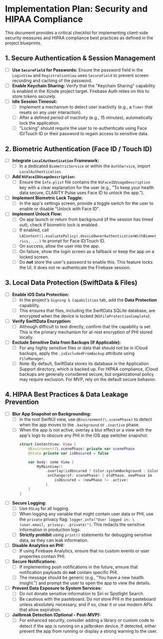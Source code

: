 # Implementation Plan: Security and HIPAA Compliance

This document provides a critical checklist for implementing client-side security measures and HIPAA compliance best practices as defined in the project blueprints.

## 1. Secure Authentication & Session Management

- [ ] **Use `SecureField` for Passwords:** Ensure the password field in the `LoginView` and `RegistrationView` uses `SecureField` to prevent screen recording and caching of the password.
- [ ] **Enable Keychain Sharing:** Verify that the "Keychain Sharing" capability is enabled in the Xcode project target. Firebase Auth relies on this to store tokens securely.
- [ ] **Idle Session Timeout:**
    - [ ] Implement a mechanism to detect user inactivity (e.g., a `Timer` that resets on any user interaction).
    - [ ] After a defined period of inactivity (e.g., 15 minutes), automatically lock the application.
    - [ ] "Locking" should require the user to re-authenticate using Face ID/Touch ID or their password to regain access to sensitive data.

## 2. Biometric Authentication (Face ID / Touch ID)

- [ ] **Integrate `LocalAuthentication` Framework:**
    - [ ] In a dedicated `BiometricService` or within the `AuthService`, import `LocalAuthentication`.
- [ ] **Add `NSFaceIDUsageDescription`:**
    - [ ] Ensure the `Info.plist` file contains the `NSFaceIDUsageDescription` key with a clear explanation for the user (e.g., "To keep your health data secure, CLARITY Pulse uses Face ID to unlock the app.").
- [ ] **Implement Biometric Lock Toggle:**
    - [ ] In the app's settings screen, provide a toggle switch for the user to enable or disable "Unlock with Face ID".
- [ ] **Implement Unlock Flow:**
    - [ ] On app launch or return from background (if the session has timed out), check if biometric lock is enabled.
    - [ ] If enabled, call `LAContext().evaluatePolicy(.deviceOwnerAuthenticationWithBiometrics, ...)` to prompt for Face ID/Touch ID.
    - [ ] On success, allow the user into the app.
    - [ ] On failure, show the login screen as a fallback or keep the app on a locked screen.
    - [ ] Do **not** store the user's password to enable this. This feature locks the UI, it does not re-authenticate the Firebase session.

## 3. Local Data Protection (SwiftData & Files)

- [ ] **Enable iOS Data Protection:**
    - [ ] In the project's `Signing & Capabilities` tab, add the **Data Protection** capability.
    - [ ] This ensures that files, including the SwiftData SQLite database, are encrypted when the device is locked (`NSFileProtectionComplete`).
- [ ] **Verify SwiftData Encryption:**
    - [ ] Although difficult to test directly, confirm that the capability is set. This is the primary mechanism for at-rest encryption of PHI stored locally.
- [ ] **Exclude Sensitive Data from Backups (If Applicable):**
    - [ ] For any highly sensitive files or data that should not be in iCloud backups, apply the `.isExcludedFromBackup` attribute using `FileManager`.
    - [ ] Note: By default, SwiftData stores its database in the Application Support directory, which *is* backed up. For HIPAA compliance, iCloud backups are generally considered secure, but organizational policy may require exclusion. For MVP, rely on the default secure behavior.

## 4. HIPAA Best Practices & Data Leakage Prevention

- [ ] **Blur App Snapshot on Backgrounding:**
    - [ ] In the root SwiftUI view, use `@Environment(\.scenePhase)` to detect when the app moves to the `.background` or `.inactive` phase.
    - [ ] When the app is not active, overlay a blur effect or a view with the app's logo to obscure any PHI in the iOS app switcher snapshot.
        ```swift
        struct ContentView: View {
            @Environment(\.scenePhase) private var scenePhase
            @State private var isObscured = false

            var body: some View {
                MyMainView()
                    .overlay(isObscured ? Color.systemBackground : Color.clear)
                    .onChange(of: scenePhase) { oldPhase, newPhase in
                        isObscured = (newPhase != .active)
                    }
            }
        }
        ```
- [ ] **Secure Logging:**
    - [ ] Use `OSLog` for all logging.
    - [ ] When logging any variable that might contain user data or PHI, use the `private` privacy flag: `logger.info("User logged in: \(user.email, privacy: .private)")`. This redacts the sensitive information in production logs.
    - [ ] **Strictly prohibit** using `print()` statements for debugging sensitive data, as they can leak information.
- [ ] **Disable Analytics on PHI:**
    - [ ] If using Firebase Analytics, ensure that no custom events or user properties contain PHI.
- [ ] **Secure Notifications:**
    - [ ] If implementing push notifications in the future, ensure that notification payloads do **not** contain specific PHI.
    - [ ] The message should be generic (e.g., "You have a new health insight.") and prompt the user to open the app to view the details.
- [ ] **Prevent Data Exposure to System Services:**
    - [ ] Do not donate sensitive information to Siri or Spotlight Search.
    - [ ] Be cautious with the pasteboard. Do not store PHI in the pasteboard unless absolutely necessary, and if so, clear it or use modern APIs that allow expiration.
- [ ] **Jailbreak Detection (Optional - Post-MVP):**
    - [ ] For enhanced security, consider adding a library or custom code to detect if the app is running on a jailbroken device. If detected, either prevent the app from running or display a strong warning to the user. 